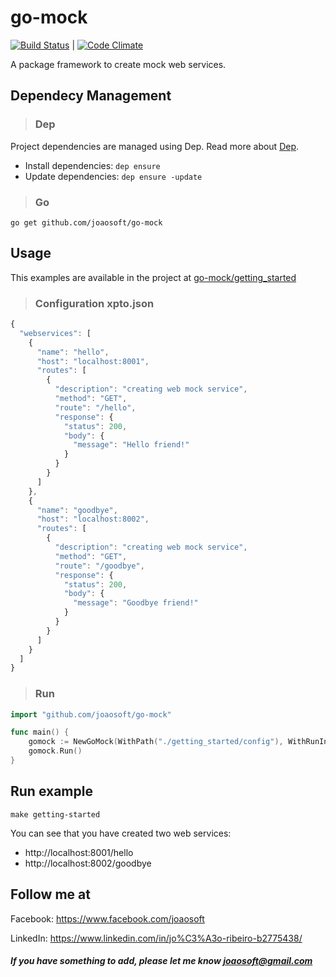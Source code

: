# go-mock
[![Build Status](https://travis-ci.org/joaosoft/go-mock.svg?branch=master)](https://travis-ci.org/joaosoft/go-mock) | [![Code Climate](https://codeclimate.com/github/joaosoft/go-mock/badges/coverage.svg)](https://codeclimate.com/github/joaosoft/go-mock)

A package framework to create mock web services. 
## Dependecy Management 
>### Dep

Project dependencies are managed using Dep. Read more about [Dep](https://github.com/golang/dep).
* Install dependencies: `dep ensure`
* Update dependencies: `dep ensure -update`

>### Go
```
go get github.com/joaosoft/go-mock
```

## Usage 
This examples are available in the project at [go-mock/getting_started](https://github.com/joaosoft/go-mock/tree/master/getting_started)

>### Configuration xpto.json
```javascript
{
  "webservices": [
    {
      "name": "hello",
      "host": "localhost:8001",
      "routes": [
        {
          "description": "creating web mock service",
          "method": "GET",
          "route": "/hello",
          "response": {
            "status": 200,
            "body": {
              "message": "Hello friend!"
            }
          }
        }
      ]
    },
    {
      "name": "goodbye",
      "host": "localhost:8002",
      "routes": [
        {
          "description": "creating web mock service",
          "method": "GET",
          "route": "/goodbye",
          "response": {
            "status": 200,
            "body": {
              "message": "Goodbye friend!"
            }
          }
        }
      ]
    }
  ]
}
```

>### Run
```go
import "github.com/joaosoft/go-mock"

func main() {
	gomock := NewGoMock(WithPath("./getting_started/config"), WithRunInBackground(false))
	gomock.Run()
}
```

## Run example
```
make getting-started
```

You can see that you have created two web services:
* http://localhost:8001/hello
* http://localhost:8002/goodbye

## Follow me at
Facebook: https://www.facebook.com/joaosoft

LinkedIn: https://www.linkedin.com/in/jo%C3%A3o-ribeiro-b2775438/

##### If you have something to add, please let me know joaosoft@gmail.com
